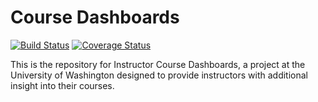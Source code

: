 # Course Dashboards

[![Build Status](https://github.com/uw-it-aca/course-dashboards/workflows/Build%2C%20Test%20and%20Deploy/badge.svg?branch=main)](https://github.com/uw-it-aca/course-dashboards/actions)
[![Coverage Status](https://coveralls.io/repos/github/uw-it-aca/course-dashboards/badge.svg?branch=main)](https://coveralls.io/github/uw-it-aca/course-dashboards?branch=main)

This is the repository for Instructor Course Dashboards, a project at the University of Washington designed to provide instructors with additional insight into their courses.
